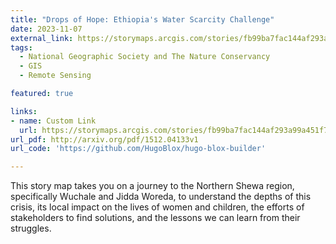 ```yaml
---
title: "Drops of Hope: Ethiopia's Water Scarcity Challenge"
date: 2023-11-07
external_link: https://storymaps.arcgis.com/stories/fb99ba7fac144af293a99a451f7640ba
tags:
  - National Geographic Society and The Nature Conservancy
  - GIS
  - Remote Sensing

featured: true

links:
- name: Custom Link
  url: https://storymaps.arcgis.com/stories/fb99ba7fac144af293a99a451f7640ba
url_pdf: http://arxiv.org/pdf/1512.04133v1
url_code: 'https://github.com/HugoBlox/hugo-blox-builder'

---
```


This story map takes you on a journey to the Northern Shewa region, specifically Wuchale and Jidda Woreda, to understand the depths of this crisis, its local impact on the lives of women and children, the efforts of stakeholders to find solutions, and the lessons we can learn from their struggles.
<!--more-->
